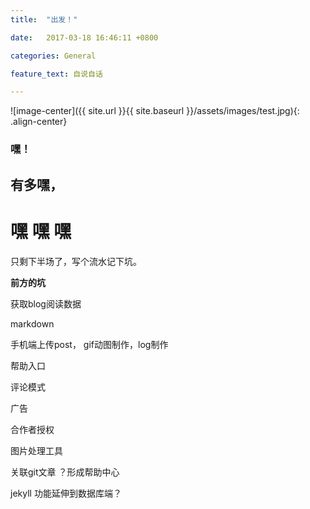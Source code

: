 ```yaml
---
title:  "出发！"

date:   2017-03-18 16:46:11 +0800

categories: General

feature_text: 自说自话

---
```


![image-center]({{ site.url }}{{ site.baseurl }}/assets/images/test.jpg){: .align-center}

### 嘿！

##  有多嘿，

# 嘿    嘿    嘿



只剩下半场了，写个流水记下坑。



**前方的坑**

获取blog阅读数据

markdown

手机端上传post， gif动图制作，log制作

帮助入口  

评论模式

广告

合作者授权

图片处理工具

关联git文章 ？形成帮助中心

jekyll 功能延伸到数据库端？






